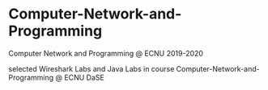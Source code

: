 # Computer-Network-and-Programming
Computer Network and Programming @ ECNU 2019-2020

selected Wireshark Labs and Java Labs in course Computer-Network-and-Programming @ ECNU DaSE
